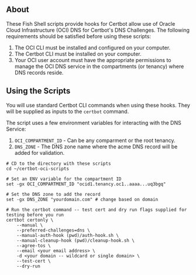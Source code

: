## About

These Fish Shell scripts provide hooks for Certbot allow use of Oracle Cloud Infrastructure (OCI) DNS for Certbot's DNS Challenges. The following requirements should be satisfied before using these scripts:

1. The OCI CLI must be installed and configured on your computer.
2. The Certbot CLI must be installed on your computer.
3. Your OCI user account must have the appropriate permissions to manage the OCI DNS service in the compartments (or tenancy) where DNS records reside.

## Using the Scripts

You will use standard Certbot CLI commands when using these hooks.  They will be supplied as inputs to the `certbot` command.

The script uses a few environment variables for interacting with the DNS Service:

1. `OCI_COMPARTMENT_ID` - Can be any comparment or the root tenancy.
2. `DNS_ZONE` - The DNS zone name where the acme DNS record will be added for validation.

```
# CD to the directory with these scripts
cd ~/certbot-oci-scripts

# Set an ENV variable for the compartment ID
set -gx OCI_COMPARTMENT_ID "ocid1.tenancy.oc1..aaaa...uq3bgq"

# Set the DNS zone to add the record
set -gx DNS_ZONE "yourdomain.com" # change based on domain

# Run the certbot command -- test cert and dry run flags supplied for testing before you run
certbot certonly \
    --manual \
    --preferred-challenges=dns \
    --manual-auth-hook (pwd)/auth-hook.sh \
    --manual-cleanup-hook (pwd)/cleanup-hook.sh \
    --agree-tos \
    --email <your email address> \
    -d <your domain -- wildcard or single domain> \
    --test-cert \
    --dry-run
```